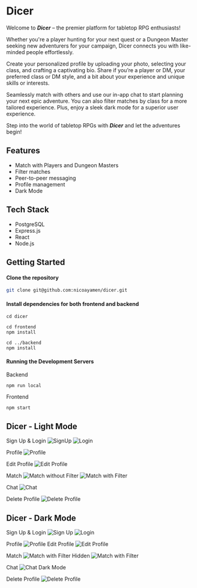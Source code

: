 # Dicer

Welcome to ***Dicer*** – the premier platform for tabletop RPG enthusiasts! 

Whether you're a player hunting for your next quest or a Dungeon Master seeking new adventurers for your campaign, Dicer connects you with like-minded people effortlessly.

Create your personalized profile by uploading your photo, selecting your class, and crafting a captivating bio. Share if you’re a player or DM, your preferred class or DM style, and a bit about your experience and unique skills or interests.

Seamlessly match with others and use our in-app chat to start planning your next epic adventure. You can also filter matches by class for a more tailored experience. Plus, enjoy a sleek dark mode for a superior user experience.

Step into the world of tabletop RPGs with ***Dicer*** and let the adventures begin!



## Features
* Match with Players and Dungeon Masters
* Filter matches 
* Peer-to-peer messaging
* Profile management
* Dark Mode


## Tech Stack
* PostgreSQL
* Express.js
* React
* Node.js


## Getting Started
#### Clone the repository

```sh
git clone git@github.com:nicoayamen/dicer.git
```


#### Install dependencies for both frontend and backend
```
cd dicer

cd frontend
npm install

cd ../backend
npm install
```


####  Running the Development Servers
Backend

```cd backend
npm run local
```

Frontend
```cd frontend
npm start
```

## Dicer - Light Mode
Sign Up & Login
![SignUp](<readme-screenshots/Sign Up.png>)
![Login](readme-screenshots/Login.png)

Profile
![Profile](<readme-screenshots/Profile .png>)

Edit Profile
![Edit Profile](<readme-screenshots/Edit Profile.png>)


Match
![Match without Filter](<readme-screenshots/Match Filter Not Displayed .png>)
![Match with Filter](<readme-screenshots/Match Filter Displayed.png>)

Chat 
![Chat](readme-screenshots/Chat.png)

Delete Profile
![Delete Profile](<readme-screenshots/Delete Profile.png>)



## Dicer - Dark Mode
Sign Up & Login
![Sign Up](<readme-screenshots/Sign Up - dark mode.png>)
![Login](<readme-screenshots/Login - dark mode.png>)


Profile
![Profile](<readme-screenshots/Profile - dark mode.png>)
Edit Profile
![Edit Profile](<readme-screenshots/Edit Profile - Dark Mode.png>)

Match
![Match with Filter Hidden](<readme-screenshots/Match Filter Not Displayed - dark mode.png>)
![Match with Filter](<readme-screenshots/Match Filter Displayed - dark mode.png>)

Chat
![Chat Dark Mode](<readme-screenshots/Chat - dark mode.png>)

Delete Profile
![Delete Profile](<readme-screenshots/Delete Profile - dark mode.png>)